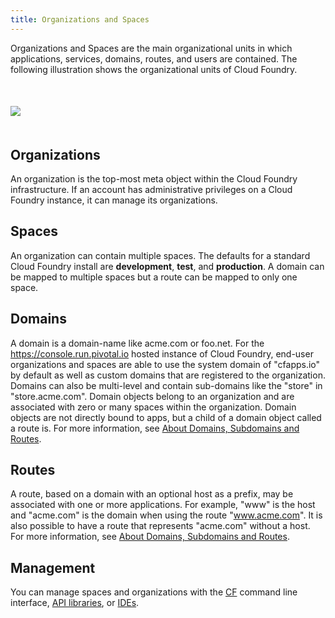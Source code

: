 ```yaml
---
title: Organizations and Spaces
---
```



Organizations and Spaces are the main organizational units in which applications, services, domains, routes, and users are contained. The following illustration shows the organizational units of Cloud Foundry.

<img src="/images/CF-Arch.png" style='margin:50px auto; display: block;'></img>

## <a id='organizations'></a>Organizations ##

An organization is the top-most meta object within the Cloud Foundry infrastructure. If an account has administrative privileges on a Cloud Foundry instance, it can manage its organizations.

## <a id='spaces'></a>Spaces ##

An organization can contain multiple spaces. The defaults for a standard Cloud Foundry install are **development**, **test**, and **production**. A domain can be mapped to multiple spaces but a route can be mapped to only one space.

## <a id='domains'></a>Domains ##

A domain is a domain-name like acme.com or foo.net. For the https://console.run.pivotal.io hosted instance of Cloud Foundry, end-user organizations and spaces are able to use the system domain of "cfapps.io" by default as well as custom domains that are registered to the organization. Domains can also be multi-level and contain sub-domains like the "store" in "store.acme.com". Domain objects belong to an organization and are associated with zero or many spaces within the organization. Domain objects are not directly bound to apps, but a child of a domain object called a route is. For more information, see [About Domains, Subdomains and Routes](../managing-apps/custom-domains/index.html).

## <a id='routes'></a>Routes ##

A route, based on a domain with an optional host as a prefix, may be associated with one or more applications. For example, "www" is the host and "acme.com" is the domain when using the route "www.acme.com". It is also possible to have a route that represents "acme.com" without a host. For more information, see [About Domains, Subdomains and Routes](../managing-apps/custom-domains/index.html).

## <a id='managmement'></a>Management ##

You can manage spaces and organizations with the [CF](/docs/using/managing-apps/cf/index.html) command line interface, [API libraries](libs/), or [IDEs](ide/).
